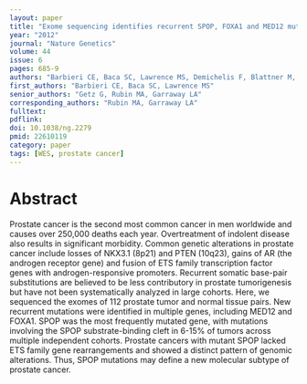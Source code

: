 ```yaml
---
layout: paper
title: "Exome sequencing identifies recurrent SPOP, FOXA1 and MED12 mutations in prostate cancer"
year: "2012"
journal: "Nature Genetics"
volume: 44
issue: 6
pages: 685-9
authors: "Barbieri CE, Baca SC, Lawrence MS, Demichelis F, Blattner M, Theurillat JP, White TA, Stojanov P, Van Allen E, Stransky N, Nickerson E, Chae SS, Boysen G, Auclair D, Onofrio RC, Park K, Kitabayashi N, MacDonald TY, Sheikh K, Vuong T, Guiducci C, Cibulskis K, Sivachenko A, Carter SL, Saksena G, Voet D, Hussain WM, Ramos AH, Winckler W, Redman MC, Ardlie K, Tewari AK, Mosquera JM, Rupp N, Wild PJ, Moch H, Morrissey C, Nelson PS, Kantoff PW, Gabriel SB, Golub TR, Meyerson M, Lander ES, Getz G, Rubin MA, Garraway LA"
first_authors: "Barbieri CE, Baca SC, Lawrence MS"
senior_authors: "Getz G, Rubin MA, Garraway LA"
corresponding_authors: "Rubin MA, Garraway LA"
fulltext:
pdflink: 
doi: 10.1038/ng.2279
pmid: 22610119
category: paper
tags: [WES, prostate cancer]
---
```


# Abstract

Prostate cancer is the second most common cancer in men worldwide and causes over 250,000 deaths each year. Overtreatment of indolent disease also results in significant morbidity. Common genetic alterations in prostate cancer include losses of NKX3.1 (8p21) and PTEN (10q23), gains of AR (the androgen receptor gene) and fusion of ETS family transcription factor genes with androgen-responsive promoters. Recurrent somatic base-pair substitutions are believed to be less contributory in prostate tumorigenesis but have not been systematically analyzed in large cohorts. Here, we sequenced the exomes of 112 prostate tumor and normal tissue pairs. New recurrent mutations were identified in multiple genes, including MED12 and FOXA1. SPOP was the most frequently mutated gene, with mutations involving the SPOP substrate-binding cleft in 6-15% of tumors across multiple independent cohorts. Prostate cancers with mutant SPOP lacked ETS family gene rearrangements and showed a distinct pattern of genomic alterations. Thus, SPOP mutations may define a new molecular subtype of prostate cancer.

